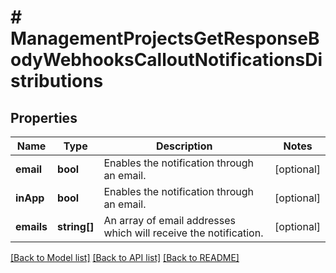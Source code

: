 # # ManagementProjectsGetResponseBodyWebhooksCalloutNotificationsDistributions

## Properties

Name | Type | Description | Notes
------------ | ------------- | ------------- | -------------
**email** | **bool** | Enables the notification through an email. | [optional]
**inApp** | **bool** | Enables the notification through an email. | [optional]
**emails** | **string[]** | An array of email addresses which will receive the notification. | [optional]

[[Back to Model list]](../../README.md#models) [[Back to API list]](../../README.md#endpoints) [[Back to README]](../../README.md)
